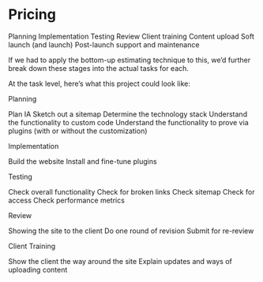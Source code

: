 # Pricing

Planning
Implementation
Testing
Review
Client training
Content upload
Soft launch (and launch)
Post-launch support and maintenance

If we had to apply the bottom-up estimating technique to this, we’d further break down these stages into the actual tasks for each.

At the task level, here’s what this project could look like:

Planning

Plan IA
Sketch out a sitemap
Determine the technology stack
Understand the functionality to custom code
Understand the functionality to prove via plugins (with or without the customization)

Implementation

Build the website
Install and fine-tune plugins

Testing

Check overall functionality
Check for broken links
Check sitemap
Check for access
Check performance metrics

Review

Showing the site to the client
Do one round of revision
Submit for re-review

Client Training

Show the client the way around the site
Explain updates and ways of uploading content
